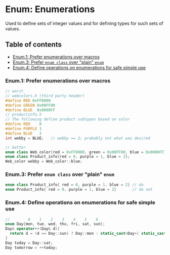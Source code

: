 # Enum: Enumerations
Used to define sets of integer values and for defining types for such sets of values.

## Table of contents
* [Enum.1: Prefer enumerations over macros](#enum1-prefer-enumerations-over-macros)
* [Enum.3: Prefer `enum class` over "plain" `enum`](#enum3-prefer-enum-class-over-plain-enum)
* [Enum.4: Define operations on enumerations for safe simple use](https://github.com/YueErro/cppCoreGuidelines/blob/master/CppCoreGuidelines/Enumerations.md#enum4-define-operations-on-enumerations-for-safe-simple-use)

### Enum.1: Prefer enumerations over macros

```cpp
// worst
// webcolors.h (third party header)
#define RED 0xFF0000
#define GREEN 0x00FF00
#define BLUE  0x0000FF
// productinfo.h
// The following define product subtypes based on color
#define RED    0
#define PURPLE 1
#define BLUE   2
int webby = BLUE;   // webby == 2; probably not what was desired

// better
enum class Web_color{red = 0xFF0000, green = 0x00FF00, blue = 0x0000FF};
enum class Product_info{red = 0, purple = 1, blue = 2};
Web_color webby = Web_color::blue;
```

### Enum.3: Prefer `enum class` over "plain" `enum`
```cpp
enum class Product_info{ red = 0, purple = 1, blue = 2} // do
enum Product_info{ red = 0, purple = 1, blue = 2}       // do not
```

### Enum.4: Define operations on enumerations for safe simple use
```cpp
//        0    1    2    3    4    5    6
enum Day{mon, tue, wed, thu, fri, sat, sun};
Day& operator++(Day& d){
  return d = (d == Day::sun) ? Day::mon : static_cast<Day>( static_cast<int>(d)+1 )
}
Day today = Day::sat;
Day tomorrow = ++today;
```
